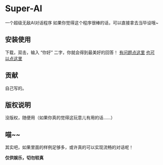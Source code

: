 # Super-AI
一个超级无敌AI对话程序
如果你觉得这个程序很棒的话，可以直接拿去当毕设哦~

## 安装使用
下载，双击，输入 “你好” 二字，你就会得到最美好的回答！
[有问题点这里](https://www.baidu.com/)
[也可以点这里](https://www.bing.com)

## 贡献
自己写的。

## 版权说明
没版权，随便用（如果你真的觉得这玩意儿有用的话……）

## 喵~~
其实吧，如果里面的样例足够多，或许真的可以实现流畅的对话呢！

**仅供娱乐，切勿较真**
